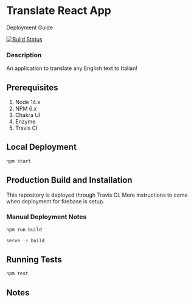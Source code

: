 # Translate React App

Deployment Guide

[![Build Status](https://app.travis-ci.com/lexiewh/react-translate.svg?token=tnQft853pmQ5oNhJh6sj&branch=main)](https://app.travis-ci.com/lexiewh/react-translate)

### Description

An application to translate any English text to Italian!

## Prerequisites

1. Node 14.x
1. NPM 6.x
1. Chakra UI
1. Enzyme
1. Travis CI

## Local Deployment

```bash
npm start
```

## Production Build and Installation

This repository is deployed through Travis CI.
More instructions to come when deployment for firebase is setup.

### Manual Deployment Notes

```bash
npm run build

serve -s build
```

## Running Tests

```bash
npm test
```

## Notes
